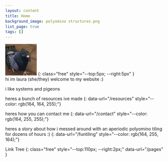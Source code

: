 ```yaml
---
layout: content
title: Home
background_image: polyomino structures.png
list_page: true
tags: []
---
```


<img src="/resources/images/poly pigeon.png">
{: class="free" style="--top:5px; --right:5px" }

<div class="free" markdown="1" style="--top: 10px; --left:20px;">
hi im laura (she/they) welcome to my website :)

i like systems and pigeons

heres a bunch of resources ive made
{: data-url="/resources" style="--color: rgb(164, 164, 255);"}

heres how you can contact me
{: data-url="/contact" style="--color: rgb(164, 255, 255);"}

heres a story about how i messed around with an aperiodic polyomino tiling for dozens of hours :)
{: data-url="/funtiling" style="--color: rgb(164, 255, 164);"}
</div>

Link Tree
{: class="free" style="--top:110px; --right:2px;" data-url="/pages" }
